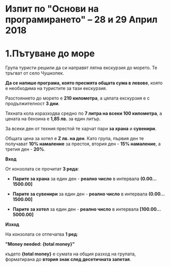 Изпит по "Основи на програмирането" – 28 и 29 Април 2018
========================================================

1.Пътуване до море
==================

   Група туристи решили да си направят лятна екскурзия до морето. Те тръгват от
   село Чушкопек.

   **Да се напише програма, която пресмята общата сума в левове**, която е
   необходима на туристите за тази екскурзия.

   Разстоянието до морето е **210 километра**, а цялата екскурзия е с
   продължителност **3 дни**.

   Тяхната кола изразходва средно по **7 литра на всеки 100 километра**, а
   цената на бензина е **1,85 лв.** за един литър.

   За всеки ден от техния престой те харчат пари **за храна** и **сувенири**.

   Общата цена за хотел е **Z лв. на ден**. Като група, първия ден те получават
   **10% намаление** за престоя, втория ден - **15% намаление**, а третия ден -
   **20%**.

   **Вход**

   От конзолата се прочитат **3 реда**:

-   **Парите за храна** за един ден - **реално число** в интервала
    **(0.00…1500.00]**

-   **Парите за сувенири** за един ден - **реално число** в интервала
    **(0.00…1500.00]**

-   **Парите за хотел** за един ден - **реално число** в интервала
    **[100.00…5000.00]**

   **Изход**

   На конзолата се отпечатва **1 ред**:

**"Money needed: {total money}"**

   където **{total money}** e сумата на общия разход на групата, форматирана до
   **втория знак след десетичната запетая**.
